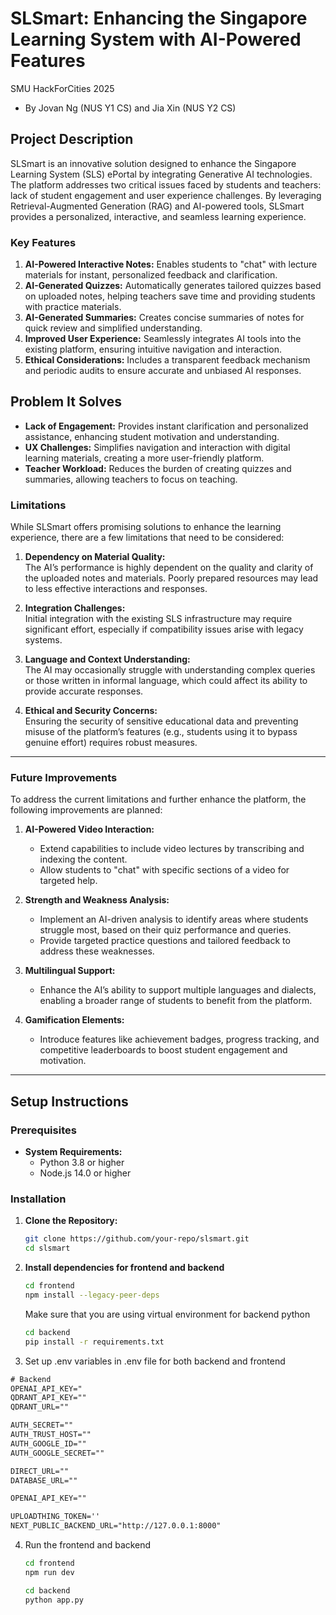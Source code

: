 # SLSmart: Enhancing the Singapore Learning System with AI-Powered Features

SMU HackForCities 2025

- By Jovan Ng (NUS Y1 CS) and Jia Xin (NUS Y2 CS)

## Project Description

SLSmart is an innovative solution designed to enhance the Singapore Learning System (SLS) ePortal by integrating Generative AI technologies. The platform addresses two critical issues faced by students and teachers: lack of student engagement and user experience challenges. By leveraging Retrieval-Augmented Generation (RAG) and AI-powered tools, SLSmart provides a personalized, interactive, and seamless learning experience.

### Key Features

1. **AI-Powered Interactive Notes:** Enables students to "chat" with lecture materials for instant, personalized feedback and clarification.
2. **AI-Generated Quizzes:** Automatically generates tailored quizzes based on uploaded notes, helping teachers save time and providing students with practice materials.
3. **AI-Generated Summaries:** Creates concise summaries of notes for quick review and simplified understanding.
4. **Improved User Experience:** Seamlessly integrates AI tools into the existing platform, ensuring intuitive navigation and interaction.
5. **Ethical Considerations:** Includes a transparent feedback mechanism and periodic audits to ensure accurate and unbiased AI responses.

## Problem It Solves

- **Lack of Engagement:** Provides instant clarification and personalized assistance, enhancing student motivation and understanding.
- **UX Challenges:** Simplifies navigation and interaction with digital learning materials, creating a more user-friendly platform.
- **Teacher Workload:** Reduces the burden of creating quizzes and summaries, allowing teachers to focus on teaching.

### Limitations

While SLSmart offers promising solutions to enhance the learning experience, there are a few limitations that need to be considered:

1. **Dependency on Material Quality:**  
   The AI’s performance is highly dependent on the quality and clarity of the uploaded notes and materials. Poorly prepared resources may lead to less effective interactions and responses.

2. **Integration Challenges:**  
   Initial integration with the existing SLS infrastructure may require significant effort, especially if compatibility issues arise with legacy systems.

3. **Language and Context Understanding:**  
   The AI may occasionally struggle with understanding complex queries or those written in informal language, which could affect its ability to provide accurate responses.

4. **Ethical and Security Concerns:**  
   Ensuring the security of sensitive educational data and preventing misuse of the platform’s features (e.g., students using it to bypass genuine effort) requires robust measures.

---

### Future Improvements

To address the current limitations and further enhance the platform, the following improvements are planned:

1. **AI-Powered Video Interaction:**

   - Extend capabilities to include video lectures by transcribing and indexing the content.
   - Allow students to \"chat\" with specific sections of a video for targeted help.

2. **Strength and Weakness Analysis:**

   - Implement an AI-driven analysis to identify areas where students struggle most, based on their quiz performance and queries.
   - Provide targeted practice questions and tailored feedback to address these weaknesses.

3. **Multilingual Support:**

   - Enhance the AI’s ability to support multiple languages and dialects, enabling a broader range of students to benefit from the platform.

4. **Gamification Elements:**
   - Introduce features like achievement badges, progress tracking, and competitive leaderboards to boost student engagement and motivation.

---

## Setup Instructions

### Prerequisites

- **System Requirements:**
  - Python 3.8 or higher
  - Node.js 14.0 or higher

### Installation

1. **Clone the Repository:**

   ```bash
   git clone https://github.com/your-repo/slsmart.git
   cd slsmart
   ```

2. **Install dependencies for frontend and backend**

   ```bash
   cd frontend
   npm install --legacy-peer-deps
   ```

   Make sure that you are using virtual environment for backend python

   ```bash
   cd backend
   pip install -r requirements.txt
   ```

3. Set up .env variables in .env file for both backend and frontend

```txt
# Backend
OPENAI_API_KEY="
QDRANT_API_KEY=""
QDRANT_URL=""
```

```txt
AUTH_SECRET=""
AUTH_TRUST_HOST=""
AUTH_GOOGLE_ID=""
AUTH_GOOGLE_SECRET=""

DIRECT_URL=""
DATABASE_URL=""

OPENAI_API_KEY=""

UPLOADTHING_TOKEN=''
NEXT_PUBLIC_BACKEND_URL="http://127.0.0.1:8000"

```

4. Run the frontend and backend

   ```bash
   cd frontend
   npm run dev
   ```

   ```bash
   cd backend
   python app.py
   ```
